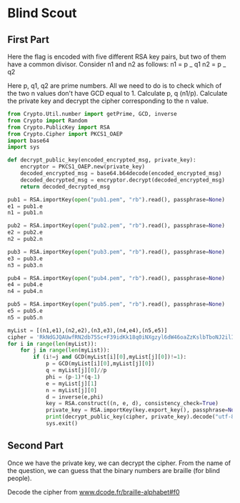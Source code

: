# Blind Scout

## First Part

Here the flag is encoded with five different RSA key pairs, but two of them have a common divisor. Consider n1 and n2 as follows: n1 = p _ q1 n2 = p _ q2

Here p, q1, q2 are prime numbers. All we need to do is to check which of the two n values don't have GCD equal to 1. Calculate p, q (n1/p). Calculate the private key and decrypt the cipher corresponding to the n value.

```python
from Crypto.Util.number import getPrime, GCD, inverse
from Crypto import Random
from Crypto.PublicKey import RSA
from Crypto.Cipher import PKCS1_OAEP
import base64
import sys

def decrypt_public_key(encoded_encrypted_msg, private_key):
    encryptor = PKCS1_OAEP.new(private_key)
    decoded_encrypted_msg = base64.b64decode(encoded_encrypted_msg)
    decoded_decrypted_msg = encryptor.decrypt(decoded_encrypted_msg)
    return decoded_decrypted_msg

pub1 = RSA.importKey(open("pub1.pem", "rb").read(), passphrase=None)
e1 = pub1.e
n1 = pub1.n

pub2 = RSA.importKey(open("pub2.pem", "rb").read(), passphrase=None)
e2 = pub2.e
n2 = pub2.n

pub3 = RSA.importKey(open("pub3.pem", "rb").read(), passphrase=None)
e3 = pub3.e
n3 = pub3.n

pub4 = RSA.importKey(open("pub4.pem", "rb").read(), passphrase=None)
e4 = pub4.e
n4 = pub4.n

pub5 = RSA.importKey(open("pub5.pem", "rb").read(), passphrase=None)
e5 = pub5.e
n5 = pub5.n

myList = [(n1,e1),(n2,e2),(n3,e3),(n4,e4),(n5,e5)]
cipher = 'RkNdGJQAUwfRN2db75Sc+F39idKk18q0iNXgzyl6dW46oaZzKslbTboNJ2ilI23MQTkuR1wRYh04AZpUbanao+RXz4ebIV1v1puc5Nr27hmnjo5JZYuty3BEIMNDBi2ZcLj0XHOmQVu8bo7Z53UaVxPOfsqUwxd+WzsfE928Yfo='
for i in range(len(myList)):
    for j in range(len(myList)):
        if (i!=j and GCD(myList[i][0],myList[j][0])!=1):
            p = GCD(myList[i][0],myList[j][0])
            q = myList[j][0]//p
            phi = (p-1)*(q-1)
            e = myList[j][1]
            n = myList[j][0]
            d = inverse(e,phi)
            key = RSA.construct((n, e, d), consistency_check=True)
            private_key = RSA.importKey(key.export_key(), passphrase=None)
            print(decrypt_public_key(cipher, private_key).decode("utf-8"))
            sys.exit()
```

## Second Part

Once we have the private key, we can decrypt the cipher. From the name of the question, we can guess that the binary numbers are braille (for blind people).

Decode the cipher from www.dcode.fr/braille-alphabet#f0
